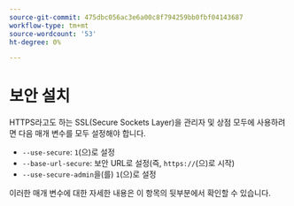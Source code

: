 ```yaml
---
source-git-commit: 475dbc056ac3e6a00c8f794259bb0fbf04143687
workflow-type: tm+mt
source-wordcount: '53'
ht-degree: 0%

---
```

# 보안 설치

HTTPS라고도 하는 SSL(Secure Sockets Layer)을 관리자 및 상점 모두에 사용하려면 다음 매개 변수를 모두 설정해야 합니다.

* `--use-secure`: `1`(으)로 설정
* `--base-url-secure`: 보안 URL로 설정(즉, `https://`(으)로 시작)
* `--use-secure-admin`을(를) `1`(으)로 설정

이러한 매개 변수에 대한 자세한 내용은 이 항목의 뒷부분에서 확인할 수 있습니다.
